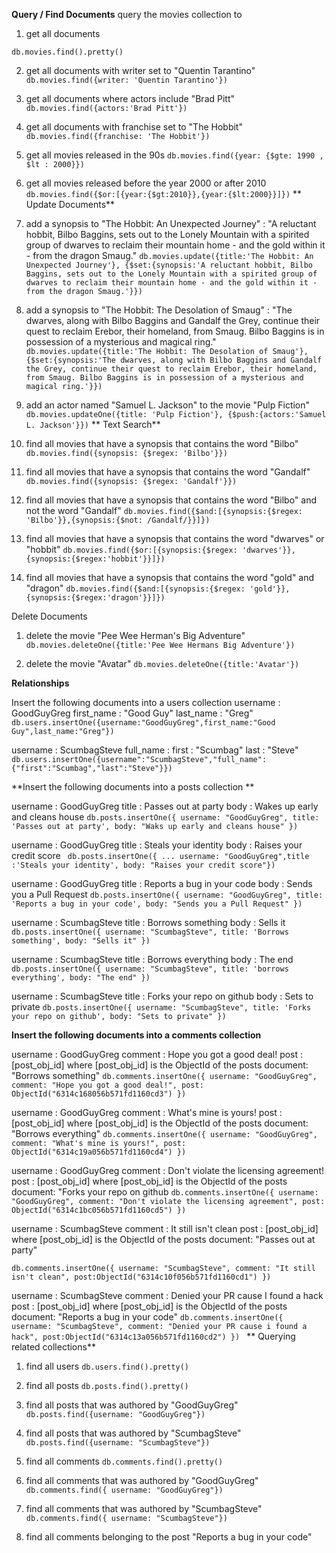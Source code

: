 **Query / Find Documents**
query the movies collection to

1. get all documents

`db.movies.find().pretty()`

2. get all documents with writer set to "Quentin Tarantino"
` db.movies.find({writer: 'Quentin Tarantino'})`

3. get all documents where actors include "Brad Pitt"
`db.movies.find({actors:'Brad Pitt'})`

4. get all documents with franchise set to "The Hobbit"
` db.movies.find({franchise: 'The Hobbit'})`

5. get all movies released in the 90s
`db.movies.find({year: {$gte: 1990 , $lt : 2000}})`

6. get all movies released before the year 2000 or after 2010
`db.movies.find({$or:[{year:{$gt:2010}},{year:{$lt:2000}}]})`
**
Update Documents**
1. add a synopsis to "The Hobbit: An Unexpected Journey" : "A reluctant hobbit, Bilbo Baggins, sets out to the Lonely Mountain with a spirited group of dwarves to reclaim their mountain home - and the gold within it - from the dragon Smaug."
`db.movies.update({title:'The Hobbit: An Unexpected Journey'}, {$set:{synopsis:'A reluctant hobbit, Bilbo Baggins, sets out to the Lonely Mountain with a spirited group of dwarves to reclaim their mountain home - and the gold within it - from the dragon Smaug.'}})`

2. add a synopsis to "The Hobbit: The Desolation of Smaug" : "The dwarves, along with Bilbo Baggins and Gandalf the Grey, continue their quest to reclaim Erebor, their homeland, from Smaug. Bilbo Baggins is in possession of a mysterious and magical ring."
`db.movies.update({title:'The Hobbit: The Desolation of Smaug'}, {$set:{synopsis:'The dwarves, along with Bilbo Baggins and Gandalf the Grey, continue their quest to reclaim Erebor, their homeland, from Smaug. Bilbo Baggins is in possession of a mysterious and magical ring.'}})
`
3. add an actor named "Samuel L. Jackson" to the movie "Pulp Fiction"
 `db.movies.updateOne({title: 'Pulp Fiction'}, {$push:{actors:'Samuel L. Jackson'}})`
 **
 Text Search**
1. find all movies that have a synopsis that contains the word "Bilbo"
`db.movies.find({synopsis: {$regex: 'Bilbo'}})`

2. find all movies that have a synopsis that contains the word "Gandalf"
`db.movies.find({synopsis: {$regex: 'Gandalf'}})`

3. find all movies that have a synopsis that contains the word "Bilbo" and not the word "Gandalf"
 `db.movies.find({$and:[{synopsis:{$regex: 'Bilbo'}},{synopsis:{$not: /Gandalf/}}]})
`
4. find all movies that have a synopsis that contains the word "dwarves" or "hobbit"
`db.movies.find({$or:[{synopsis:{$regex: 'dwarves'}},{synopsis:{$regex:'hobbit'}}]})`

5. find all movies that have a synopsis that contains the word "gold" and "dragon"
`db.movies.find({$and:[{synopsis:{$regex: 'gold'}},{synopsis:{$regex:'dragon'}}]})`

Delete Documents
1. delete the movie "Pee Wee Herman's Big Adventure"
`db.movies.deleteOne({title:'Pee Wee Hermans Big Adventure'})`

2. delete the movie "Avatar"
`db.movies.deleteOne({title:'Avatar'})`

**Relationships**

Insert the following documents into a users collection 
username : GoodGuyGreg first_name : "Good Guy" last_name : "Greg" 
`db.users.insertOne({username:"GoodGuyGreg",first_name:"Good Guy",last_name:"Greg"})`
     
username : ScumbagSteve full_name : first : "Scumbag" last : "Steve"
`db.users.insertOne({username":"ScumbagSteve","full_name":{"first":"Scumbag","last":"Steve"}})`


**Insert the following documents into a posts collection **

username : GoodGuyGreg title : Passes out at party body : Wakes up early and cleans house
`db.posts.insertOne({ username: "GoodGuyGreg", title: 'Passes out at party', body: "Waks up early and cleans house" })`

username : GoodGuyGreg title : Steals your identity body : Raises your credit score 
   ` db.posts.insertOne({
... username: "GoodGuyGreg",title :'Steals your identity', body: "Raises your credit score"})`

username : GoodGuyGreg title : Reports a bug in your code body : Sends you a Pull Request
`db.posts.insertOne({ username: "GoodGuyGreg", title: 'Reports a bug in your code', body: "Sends you a Pull Request" })
`

 username : ScumbagSteve title : Borrows something body : Sells it 
`db.posts.insertOne({ username: "ScumbagSteve", title: 'Borrows something', body: "Sells it" })`

username : ScumbagSteve title : Borrows everything body : The end 
`db.posts.insertOne({ username: "ScumbagSteve", title: 'borrows everything', body: "The end" })`

username : ScumbagSteve title : Forks your repo on github body : Sets to private
`db.posts.insertOne({ username: "ScumbagSteve", title: 'Forks your repo on github', body: "Sets to private" })`


**Insert the following documents into a comments collection**

username : GoodGuyGreg comment : Hope you got a good deal! post : [post_obj_id]
where [post_obj_id] is the ObjectId of the posts document: "Borrows something"
`db.comments.insertOne({ username: "GoodGuyGreg", comment: "Hope you got a good deal!", post: ObjectId("6314c168056b571fd1160cd3") })`


username : GoodGuyGreg comment : What's mine is yours! post : [post_obj_id]
where [post_obj_id] is the ObjectId of the posts document: "Borrows everything"
`db.comments.insertOne({ username: "GoodGuyGreg", comment: "What's mine is yours!", post: ObjectId("6314c19a056b571fd1160cd4") })`


username : GoodGuyGreg comment : Don't violate the licensing agreement! post : [post_obj_id]
where [post_obj_id] is the ObjectId of the posts document: "Forks your repo on github
`db.comments.insertOne({ username: "GoodGuyGreg", comment: "Don't violate the licensing agreement", post: ObjectId("6314c1bc056b571fd1160cd5") })
`

username : ScumbagSteve comment : It still isn't clean post : [post_obj_id]
where [post_obj_id] is the ObjectId of the posts document: "Passes out at party"

`db.comments.insertOne({ username: "ScumbagSteve", comment: "It still isn't clean", post:ObjectId("6314c10f056b571fd1160cd1") })
`

username : ScumbagSteve comment : Denied your PR cause I found a hack post : [post_obj_id]
where [post_obj_id] is the ObjectId of the posts document: "Reports a bug in your code"
`db.comments.insertOne({ username: "ScumbagSteve", comment: "Denied your PR cause i found a hack", post:ObjectId("6314c13a056b571fd1160cd2") })
`
**
Querying related collections**
1. find all users
`db.users.find().pretty()`

2. find all posts
 `db.posts.find().pretty()`

3. find all posts that was authored by "GoodGuyGreg"
`db.posts.find({username: "GoodGuyGreg"})`

4. find all posts that was authored by "ScumbagSteve"
`db.posts.find({username: "ScumbagSteve"})`

5. find all comments
`db.comments.find().pretty()`

6. find all comments that was authored by "GoodGuyGreg"
`db.comments.find({ username: "GoodGuyGreg"})`

7. find all comments that was authored by "ScumbagSteve"
`db.comments.find({ username: "ScumbagSteve"})`

8. find all comments belonging to the post "Reports a bug in your code"

